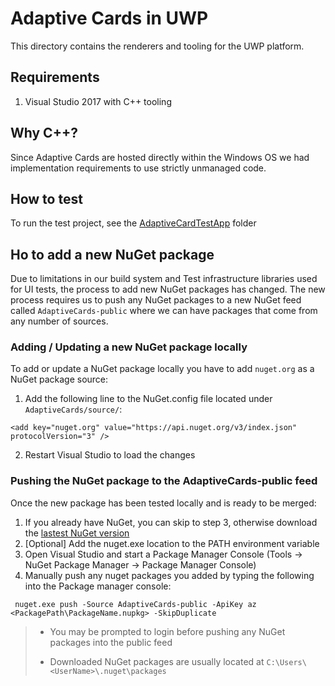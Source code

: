 # Adaptive Cards in UWP

This directory contains the renderers and tooling for the UWP platform. 

## Requirements

1. Visual Studio 2017 with C++ tooling

## Why C++?

Since Adaptive Cards are hosted directly within the Windows OS we had implementation requirements to use strictly unmanaged code. 

## How to test

To run the test project, see the [AdaptiveCardTestApp](AdaptiveCardTestApp/README.md) folder

## Ho to add a new NuGet package

Due to limitations in our build system and Test infrastructure libraries used for UI tests, the process to add new NuGet packages has changed. The new process requires us to push any NuGet packages to a new NuGet feed called `AdaptiveCards-public` where we can have packages that come from any number of sources.

### Adding / Updating a new NuGet package locally

To add or update a NuGet package locally you have to add `nuget.org` as a NuGet package source:

1. Add the following line to the NuGet.config file located under `AdaptiveCards/source/`: 

``` <add key="nuget.org" value="https://api.nuget.org/v3/index.json" protocolVersion="3" /> ```

2. Restart Visual Studio to load the changes

### Pushing the NuGet package to the AdaptiveCards-public feed

Once the new package has been tested locally and is ready to be merged:

1. If you already have NuGet, you can skip to step 3, otherwise download the [lastest NuGet version](https://www.nuget.org/downloads)
2. [Optional] Add the nuget.exe location to the PATH environment variable
3. Open Visual Studio and start a Package Manager Console (Tools -> NuGet Package Manager -> Package Manager Console)
4. Manually push any nuget packages you added by typing the following into the Package manager console:

``` nuget.exe push -Source AdaptiveCards-public -ApiKey az <PackagePath\PackageName.nupkg> -SkipDuplicate```

> * You may be prompted to login before pushing any NuGet packages into the public feed
>
> * Downloaded NuGet packages are usually located at `C:\Users\<UserName>\.nuget\packages`